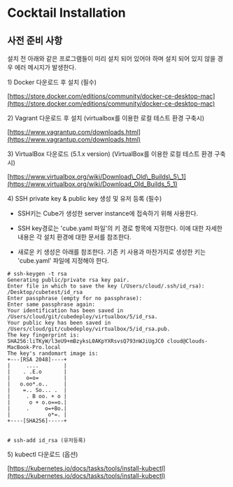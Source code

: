 # Cocktail Installation

## 사전 준비 사항

설치 전 아래와 같은 프로그램들이 미리 설치 되어 있어야 하며 설치 되어 있지 않을 경우 에러 메시지가 발생한다.

1\) Docker 다운로드 후 설치 \(필수\)

[https://store.docker.com/editions/community/docker-ce-desktop-mac](https://store.docker.com/editions/community/docker-ce-desktop-mac)

2\) Vagrant 다운로드 후 설치 \(virtualbox를 이용한 로컬 테스트 환경 구축시\)

[https://www.vagrantup.com/downloads.html](https://www.vagrantup.com/downloads.html)

3\) VirtualBox 다운로드 \(5.1.x version\) \(VirtualBox를 이용한 로컬 테스트 환경 구축시\)

[https://www.virtualbox.org/wiki/Download\_Old\_Builds\_5\_1](https://www.virtualbox.org/wiki/Download_Old_Builds_5_1)

4\) SSH private key & public key 생성 및 유저 등록 \(필수\)

* SSH키는 Cube가 생성한 server instance에 접속하기 위해 사용한다.

* SSH key경로는 'cube.yaml 파일'의 키 경로 항목에 지정한다. 이에 대한 자세한 내용은 각 설치 환경에 대한 문서를 참조한다.

* 새로운 키 생성은 아래를 참조한다. 기존 키 사용과 마찬가지로 생성한 키는 'cube.yaml' 파일에 지정해야 한다.

```
# ssh-keygen -t rsa
Generating public/private rsa key pair.
Enter file in which to save the key (/Users/cloud/.ssh/id_rsa): /Desktop/cubetest/id_rsa
Enter passphrase (empty for no passphrase):
Enter same passphrase again:
Your identification has been saved in /Users/cloud/git/cubedeploy/virtualbox/5/id_rsa.
Your public key has been saved in /Users/cloud/git/cubedeploy/virtualbox/5/id_rsa.pub.
The key fingerprint is:
SHA256:liTKyW/l3eU9+mBzyksL0AKpYXRsvsQ793nWJiUgJC0 cloud@Clouds-MacBook-Pro.local
The key's randomart image is:
+---[RSA 2048]----+
|     ....        |
|    . .E.o       |
|     o=o=        |
|   o.oo*.o..     |
|    =.. So... .  |
|     . B oo. + o |
|      o + o.o==o.|
|     .     o=+Bo.|
|            o*=. |
+----[SHA256]-----+


# ssh-add id_rsa (유저등록)
```

5\) kubectl 다운로드 \(옵션\)

[https://kubernetes.io/docs/tasks/tools/install-kubectl](https://kubernetes.io/docs/tasks/tools/install-kubectl)

#### 



